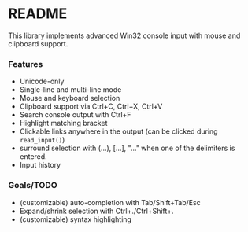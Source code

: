 # README #

This library implements advanced Win32 console input with mouse and clipboard support. 

### Features ###

* Unicode-only
* Single-line and multi-line mode
* Mouse and keyboard selection
* Clipboard support via Ctrl+C, Ctrl+X, Ctrl+V
* Search console output with Ctrl+F
* Highlight matching bracket
* Clickable links anywhere in the output (can be clicked during `read_input()`)
* surround selection with (...), [...], "..." when one of the delimiters is entered.
* Input history

### Goals/TODO ###

* (customizable) auto-completion with Tab/Shift+Tab/Esc
* Expand/shrink selection with Ctrl+./Ctrl+Shift+.
* (customizable) syntax highlighting